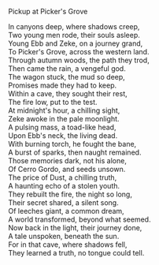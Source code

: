 Pickup at Picker's Grove

In canyons deep, where shadows creep,  
Two young men rode, their souls asleep.  
Young Ebb and Zeke, on a journey grand,  
To Picker's Grove, across the western land.  
Through autumn woods, the path they trod,  
Then came the rain, a vengeful god.  
The wagon stuck, the mud so deep,  
Promises made they had to keep.  
Within a cave, they sought their rest,  
The fire low, put to the test.  
At midnight's hour, a chilling sight,  
Zeke awoke in the pale moonlight.  
A pulsing mass, a toad-like head,  
Upon Ebb's neck, the living dead.  
With burning torch, he fought the bane,  
A burst of sparks, then naught remained.  
Those memories dark, not his alone,  
Of Cerro Gordo, and seeds unsown.  
The price of Dust, a chilling truth,  
A haunting echo of a stolen youth.  
They rebuilt the fire, the night so long,  
Their secret shared, a silent song.  
Of leeches giant, a common dream,  
A world transformed, beyond what seemed.  
Now back in the light, their journey done,  
A tale unspoken, beneath the sun.  
For in that cave, where shadows fell,  
They learned a truth, no tongue could tell.  
